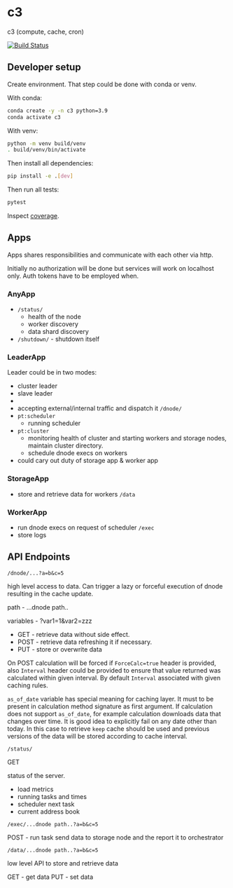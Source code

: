 # c3
c3 (compute, cache, cron)

[![Build Status](https://dev.azure.com/sekash/Public/_apis/build/status%2Fx2ee.c3?branchName=main)](https://dev.azure.com/sekash/Public/_build/latest?definitionId=8&branchName=main)

## Developer setup

Create environment. That step could be done with conda or venv.

With conda:

```bash
conda create -y -n c3 python=3.9
conda activate c3
```

With venv:
```bash
python -m venv build/venv
. build/venv/bin/activate
```

Then install all dependencies:
```bash
pip install -e .[dev]
```

Then run all tests:
```bash
pytest
```

Inspect [coverage](htmlcov/index.html).

## Apps

Apps shares responsibilities and communicate with each other via http.


Initially no authorization will be done but services will work on localhost only. Auth tokens have to be employed when. 

### AnyApp

* `/status/`
  * health of the node
  * worker discovery
  * data shard discovery
* `/shutdown/` - shutdown itself

### LeaderApp


Leader could be in two modes: 
  * cluster leader 
  * slave leader
  * 
* accepting external/internal traffic and dispatch it `/dnode/`
* `pt:scheduler`
  * running scheduler
* `pt:cluster`
  * monitoring health of cluster and starting workers and storage nodes, maintain cluster directory.
  * schedule dnode execs on workers
* could cary out duty of storage app & worker app



### StorageApp
* store and retrieve data for workers `/data`

### WorkerApp
* run dnode execs on request of scheduler `/exec`
* store logs


## API Endpoints


`/dnode/...?a=b&c=5`

high level access to data. Can trigger a lazy or forceful execution of dnode resulting in the cache update.

path - ...dnode path..

variables - ?var1=1&var2=zzz
  * GET - retrieve data without side effect.
  * POST - retrieve data refreshing it if necessary.
  * PUT - store or overwrite data

On POST calculation will be forced if `ForceCalc=true` header is provided, also `Interval` header could be provided 
to ensure that value returned was calculated within given interval. By default `Interval` associated with given caching rules.

`as_of_date` variable has special meaning for caching layer.  It must to be present in calculation method signature as first argument. 
If calculation does not support `as_of_date`, for example calculation downloads data that changes over time. It is good idea to explicitly fail 
on any date other than today. In this case to retrieve `keep` cache should be used and previous versions of the data will be stored according 
to cache interval.


`/status/`

GET

status of the server.  

* load metrics
* running tasks and times
* scheduler next task
* current address book

`/exec/...dnode path..?a=b&c=5`

POST - run task send data to storage node and the report it to orchestrator

`/data/...dnode path..?a=b&c=5`

low level API to store and retrieve data

GET - get data
PUT - set data

